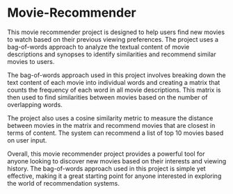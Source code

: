 # Movie-Recommender

This movie recommender project is designed to help users find new movies to watch based on their previous viewing preferences. The project uses a bag-of-words approach to analyze the textual content of movie descriptions and synopses to identify similarities and recommend similar movies to users.

The bag-of-words approach used in this project involves breaking down the text content of each movie into individual words and creating a matrix that counts the frequency of each word in all movie descriptions. This matrix is then used to find similarities between movies based on the number of overlapping words.

The project also uses a cosine similarity metric to measure the distance between movies in the matrix and recommend movies that are closest in terms of content. The system can recommend a list of top 10 movies based on user input.

Overall, this movie recommender project provides a powerful tool for anyone looking to discover new movies based on their interests and viewing history. The bag-of-words approach used in this project is simple yet effective, making it a great starting point for anyone interested in exploring the world of recommendation systems.
